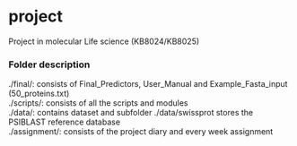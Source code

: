 # project
Project in molecular Life science (KB8024/KB8025)
  

### Folder description
./final/:  consists of Final_Predictors, User_Manual and Example_Fasta_input (50_proteins.txt)  
./scripts/:  consists of all the scripts and modules  
./data/:  contains dataset and subfolder ./data/swissprot stores the PSIBLAST reference database  
./assignment/:  consists of the project diary and every week assignment  
